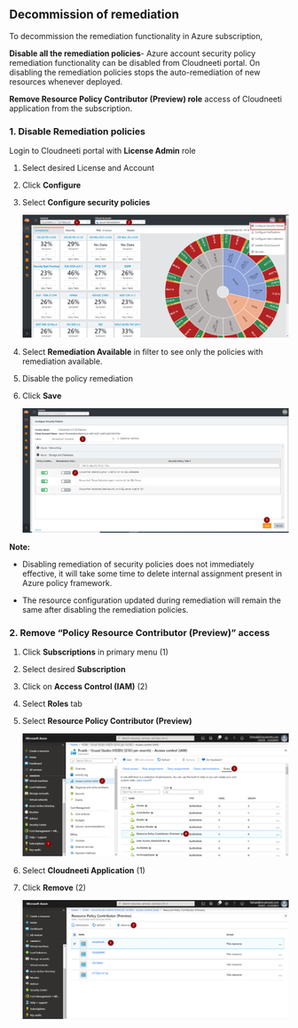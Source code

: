 ## Decommission of remediation
To decommission the remediation functionality in Azure subscription,

**Disable all the remediation policies**- Azure account security policy remediation functionality can be disabled from Cloudneeti portal. On disabling the remediation policies stops the auto-remediation of new resources whenever deployed.

**Remove Resource Policy Contributor (Preview) role** access of Cloudneeti application from the subscription.

### 1. Disable Remediation policies
Login to Cloudneeti portal with **License Admin** role

1. Select desired License and Account 

2. Click **Configure**

3. Select **Configure security policies**

    ![Disable Remediation policies](.././images/cloudneetiRemediation/Azure_Remediation_Step5.3.png#thumbnail_1)

4. Select **Remediation Available** in filter to see only the policies with remediation available.

5. Disable the policy remediation 

6. Click **Save**

    ![Disable Remediation policies](.././images/cloudneetiRemediation/Azure_Remediation_Step5.4.png#thumbnail_1)

**Note:**

* Disabling remediation of security policies does not immediately effective, it will take some time to delete internal assignment present in Azure policy framework.

* The resource configuration updated during remediation will remain the same after disabling the remediation policies.

### 2. Remove “Policy Resource Contributor (Preview)” access

1. Click **Subscriptions** in primary menu (1)

2. Select desired **Subscription**

3. Click on **Access Control (IAM)** (2)

4. Select **Roles** tab

5. Select **Resource Policy Contributor (Preview)**

    ![Remove “Policy Resource Contributor (Preview)” access](.././images/cloudneetiRemediation/Azure_Remediation_Step5.5.png#thumbnail_1)

6. Select **Cloudneeti Application** (1)

7. Click **Remove** (2)

    ![Remove “Policy Resource Contributor (Preview)” access](.././images/cloudneetiRemediation/Azure_Remediation_Step5.6.png#thumbnail_1)
